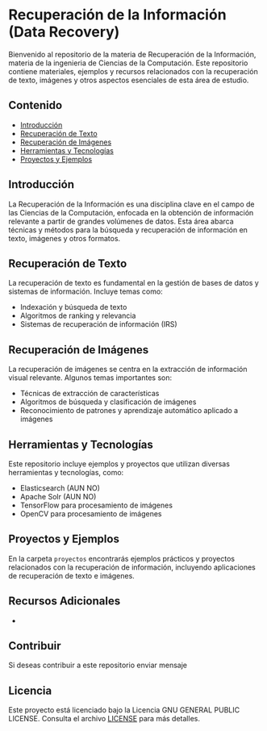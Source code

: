# Recuperación de la Información (Data Recovery)

Bienvenido al repositorio de la materia de Recuperación de la Información, materia de la ingenieria de Ciencias de la Computación. Este repositorio contiene materiales, ejemplos y recursos relacionados con la recuperación de texto, imágenes y otros aspectos esenciales de esta área de estudio.

## Contenido

- [Introducción](#introducción)
- [Recuperación de Texto](#recuperación-de-texto)
- [Recuperación de Imágenes](#recuperación-de-imágenes)
- [Herramientas y Tecnologías](#herramientas-y-tecnologías)
- [Proyectos y Ejemplos](#proyectos-y-ejemplos)

## Introducción

La Recuperación de la Información es una disciplina clave en el campo de las Ciencias de la Computación, enfocada en la obtención de información relevante a partir de grandes volúmenes de datos. Esta área abarca técnicas y métodos para la búsqueda y recuperación de información en texto, imágenes y otros formatos.

## Recuperación de Texto

La recuperación de texto es fundamental en la gestión de bases de datos y sistemas de información. Incluye temas como:

- Indexación y búsqueda de texto
- Algoritmos de ranking y relevancia
- Sistemas de recuperación de información (IRS)

## Recuperación de Imágenes

La recuperación de imágenes se centra en la extracción de información visual relevante. Algunos temas importantes son:

- Técnicas de extracción de características
- Algoritmos de búsqueda y clasificación de imágenes
- Reconocimiento de patrones y aprendizaje automático aplicado a imágenes

## Herramientas y Tecnologías

Este repositorio incluye ejemplos y proyectos que utilizan diversas herramientas y tecnologías, como:

- Elasticsearch (AUN NO)
- Apache Solr (AUN NO)
- TensorFlow para procesamiento de imágenes
- OpenCV para procesamiento de imágenes

## Proyectos y Ejemplos

En la carpeta `proyectos` encontrarás ejemplos prácticos y proyectos relacionados con la recuperación de información, incluyendo aplicaciones de recuperación de texto e imágenes.

## Recursos Adicionales

-

## Contribuir

Si deseas contribuir a este repositorio enviar mensaje

## Licencia

Este proyecto está licenciado bajo la Licencia GNU GENERAL PUBLIC LICENSE. Consulta el archivo [LICENSE](LICENSE) para más detalles.
